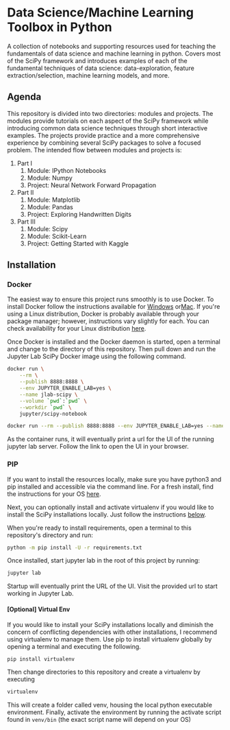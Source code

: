 # Data Science/Machine Learning Toolbox in Python
A collection of notebooks and supporting resources used for teaching the fundamentals of data science and machine learning in python. Covers most of the SciPy framework and introduces examples of each of the fundamental techniques of data science: data-exploration, feature extraction/selection, machine learning models, and more. 

## Agenda
This repository is divided into two directories: modules and projects. The modules provide tutorials on each aspect of the SciPy framework while introducing common data science techniques through short interactive examples. The projects provide practice and a more comprehensive experience by combining several SciPy packages to solve a focused problem. The intended flow between modules and projects is:

1. Part I
    1. Module: IPython Notebooks
    2. Module: Numpy
    3. Project: Neural Network Forward Propagation
2. Part II
    1. Module: Matplotlib
    2. Module: Pandas
    3. Project: Exploring Handwritten Digits
3. Part III
    1. Module: Scipy
    2. Module: Scikit-Learn
    3. Project: Getting Started with Kaggle

## Installation

### Docker
The easiest way to ensure this project runs smoothly is to use Docker. To install Docker follow the instructions available for [Windows](https://docs.docker.com/docker-for-windows/install/) or[Mac](https://docs.docker.com/docker-for-mac/install/). If you're using a Linux distribution, Docker is probably available through your package manager; however, instructions vary slightly for each. You can check availability for your Linux distribution [here](https://docs.docker.com/v17.12/install/#server).

Once Docker is installed and the Docker daemon is started, open a terminal and change to the directory of this repository. Then pull down and run the Jupyter Lab SciPy Docker image using the following command.

```bash
docker run \
    --rm \
    --publish 8888:8888 \
    --env JUPYTER_ENABLE_LAB=yes \
    --name jlab-scipy \
    --volume `pwd`:`pwd` \
    --workdir `pwd` \
    jupyter/scipy-notebook
```

```bash
docker run --rm --publish 8888:8888 --env JUPYTER_ENABLE_LAB=yes --name jlab-scipy jupyter/scipy-notebook
```

As the container runs, it will eventually print a url for the UI of the running jupyter lab server. Follow the link to open the UI in your browser.

### PIP
If you want to install the resources locally, make sure you have python3 and pip installed and accessible via the command line. For a fresh install, find the instructions for your OS [here](https://realpython.com/installing-python/). 

Next, you can optionally install and activate virtualenv if you would like to install the SciPy installations locally. Just follow the instructions [below](#optional-virtual-env).

When you're ready to install requirements, open a terminal to this repository's directory and run:

```bash
python -m pip install -U -r requirements.txt
```
Once installed, start jupyter lab in the root of this project by running:

```bash
jupyter lab
```
Startup will eventually print the URL of the UI. Visit the provided url to start working in Jupyter Lab.

#### [Optional] Virtual Env
If you would like to install your SciPy installations locally and diminish the concern of conflicting dependencies with other installations, I recommend using virtualenv to manage them. Use pip to install virtualenv globally by opening a terminal and executing the following.

```bash
pip install virtualenv
```

Then change directories to this repository and create a virtualenv by executing

```bash
virtualenv
```

This will create a folder called venv, housing the local python executable environment. Finally, activate the environment by running the activate script found in `venv/bin` (the exact script name will depend on your OS)
